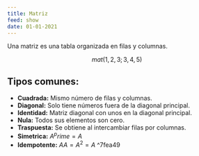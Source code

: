 ```yaml
---
title: Matriz
feed: show
date: 01-01-2021
---
```


Una matriz es una tabla organizada en filas y columnas.

$$mat(1,2,3;3,4,5)$$

## Tipos comunes:

- **Cuadrada:** Mismo número de filas y columnas.
- **Diagonal:** Solo tiene números fuera de la diagonal principal.
- **Identidad:** Matriz diagonal con unos en la diagonal principal.
- **Nula:** Todos sus elementos son cero.
- **Traspuesta:** Se obtiene al intercambiar filas por columnas.
- **Simetrica:** $A^prime = A$ 
- **Idempotente:** $A A = A^2 = A$ ^7fea49
